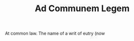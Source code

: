 ---
title: Ad Communem Legem
permalink: "/definitions/ad-communem-legem.html"
body: At common law. The name of a writ of eutry (now
published_at: '2018-07-07'
layout: post
---